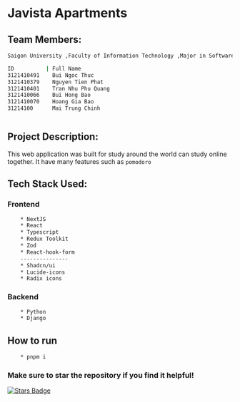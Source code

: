 # Javista Apartments

## Team Members:

```bash
Saigon University ,Faculty of Information Technology ,Major in Software Engineering

ID          | Full Name
3121410491    Bui Ngoc Thuc
3121410379    Nguyen Tien Phat
3121410401    Tran Nhu Phu Quang
3121410066    Bui Hong Bao
3121410070    Hoang Gia Bao
31214100      Mai Trung Chinh



```

## Project Description:

This web application was built for study around the world can study online together. It have many features such as ```pomodoro```

## Tech Stack Used:

### Frontend

```bash
    * NextJS
    * React
    * Typescript
    * Redux Toolkit
    * Zod
    * React-hook-form
    ---------------
    * Shadcn/ui
    * Lucide-icons
    * Radix icons
```

### Backend

```bash
    * Python 
    * Django
```

## How to run

 ```sh
     * pnpm i
 ```



### Make sure to star the repository if you find it helpful!

<a href="https://github.com/PhatJack/zstudy/graphs/contributors"><img src="https://img.shields.io/github/stars/PhatJack/zstudy?color=yellow" alt="Stars Badge"/></a>
